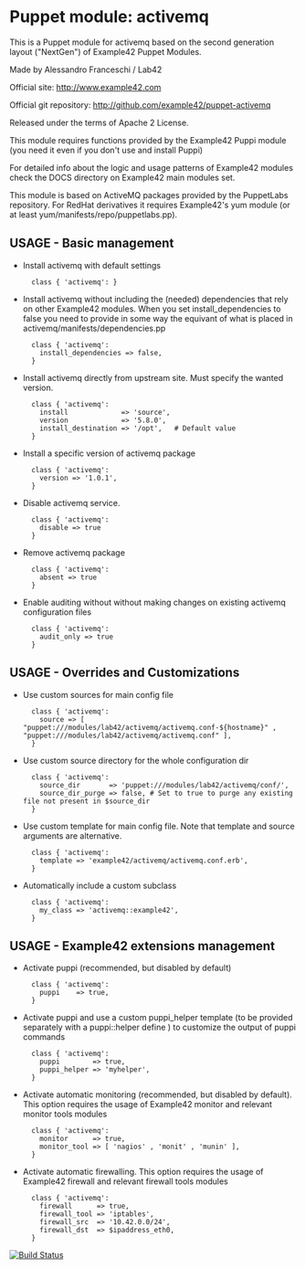 # Puppet module: activemq

This is a Puppet module for activemq based on the second generation layout ("NextGen") of Example42 Puppet Modules.

Made by Alessandro Franceschi / Lab42

Official site: http://www.example42.com

Official git repository: http://github.com/example42/puppet-activemq

Released under the terms of Apache 2 License.

This module requires functions provided by the Example42 Puppi module (you need it even if you don't use and install Puppi)

For detailed info about the logic and usage patterns of Example42 modules check the DOCS directory on Example42 main modules set.

This module is based on ActiveMQ packages provided by the PuppetLabs repository.
For RedHat derivatives it requires Example42's yum module (or at least yum/manifests/repo/puppetlabs.pp).

## USAGE - Basic management

* Install activemq with default settings

        class { 'activemq': }

* Install activemq without including the (needed) dependencies that rely on other Example42 modules. When you set install_dependencies to false you need to provide in some way the equivant of what is placed in activemq/manifests/dependencies.pp

        class { 'activemq':
          install_dependencies => false,
        }

* Install activemq directly from upstream site. Must specify the wanted version.

        class { 'activemq':
          install             => 'source',
          version             => '5.8.0',
          install_destination => '/opt',   # Default value
        }

* Install a specific version of activemq package

        class { 'activemq':
          version => '1.0.1',
        }

* Disable activemq service.

        class { 'activemq':
          disable => true
        }

* Remove activemq package

        class { 'activemq':
          absent => true
        }

* Enable auditing without without making changes on existing activemq configuration files

        class { 'activemq':
          audit_only => true
        }


## USAGE - Overrides and Customizations
* Use custom sources for main config file 

        class { 'activemq':
          source => [ "puppet:///modules/lab42/activemq/activemq.conf-${hostname}" , "puppet:///modules/lab42/activemq/activemq.conf" ], 
        }


* Use custom source directory for the whole configuration dir

        class { 'activemq':
          source_dir       => 'puppet:///modules/lab42/activemq/conf/',
          source_dir_purge => false, # Set to true to purge any existing file not present in $source_dir
        }

* Use custom template for main config file. Note that template and source arguments are alternative. 

        class { 'activemq':
          template => 'example42/activemq/activemq.conf.erb',
        }

* Automatically include a custom subclass

        class { 'activemq':
          my_class => 'activemq::example42',
        }


## USAGE - Example42 extensions management 
* Activate puppi (recommended, but disabled by default)

        class { 'activemq':
          puppi    => true,
        }

* Activate puppi and use a custom puppi_helper template (to be provided separately with a puppi::helper define ) to customize the output of puppi commands 

        class { 'activemq':
          puppi        => true,
          puppi_helper => 'myhelper', 
        }

* Activate automatic monitoring (recommended, but disabled by default). This option requires the usage of Example42 monitor and relevant monitor tools modules

        class { 'activemq':
          monitor      => true,
          monitor_tool => [ 'nagios' , 'monit' , 'munin' ],
        }

* Activate automatic firewalling. This option requires the usage of Example42 firewall and relevant firewall tools modules

        class { 'activemq':       
          firewall      => true,
          firewall_tool => 'iptables',
          firewall_src  => '10.42.0.0/24',
          firewall_dst  => $ipaddress_eth0,
        }


[![Build Status](https://travis-ci.org/example42/puppet-activemq.png?branch=master)](https://travis-ci.org/example42/puppet-activemq)
